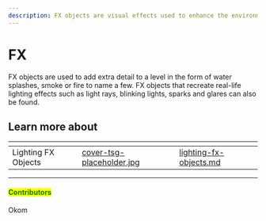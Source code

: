 ```yaml
---
description: FX objects are visual effects used to enhance the environment art of a level.
---
```


# FX

FX objects are used to add extra detail to a level in the form of water splashes, smoke or fire to name a few. FX objects that recreate real-life lighting effects such as light rays, blinking lights, sparks and glares can also be found.



## Learn more about

<table data-view="cards"><thead><tr><th></th><th data-hidden data-card-cover data-type="files"></th><th data-hidden data-card-target data-type="content-ref"></th></tr></thead><tbody><tr><td>Lighting FX Objects</td><td><a href="../../../.gitbook/assets/cover-tsg-placeholder.jpg">cover-tsg-placeholder.jpg</a></td><td><a href="lighting-fx-objects.md">lighting-fx-objects.md</a></td></tr></tbody></table>



***

#### <mark style="color:green;">Contributors</mark>

Okom
